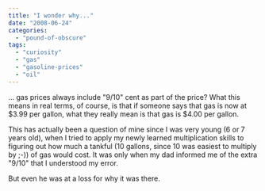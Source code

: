```yaml
---
title: "I wonder why..."
date: "2008-06-24"
categories: 
  - "pound-of-obscure"
tags: 
  - "curiosity"
  - "gas"
  - "gasoline-prices"
  - "oil"
---
```


... gas prices always include "9/10" cent as part of the price? What this means in real terms, of course, is that if someone says that gas is now at $3.99 per gallon, what they really mean is that gas is $4.00 per gallon.

This has actually been a question of mine since I was very young (6 or 7 years old), when I tried to apply my newly learned multiplication skills to figuring out how much a tankful (10 gallons, since 10 was easiest to multiply by ;-)) of gas would cost. It was only when my dad informed me of the extra "9/10" that I understood my error.

But even he was at a loss for why it was there.
